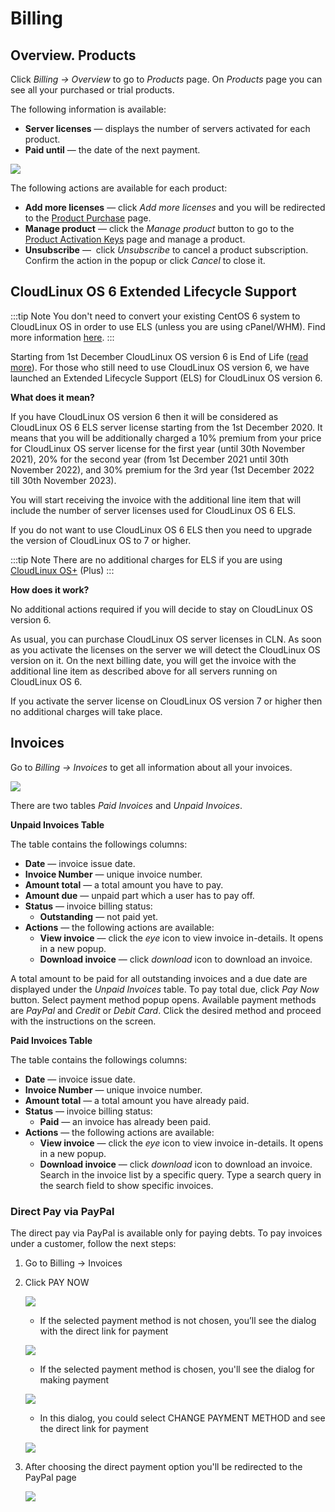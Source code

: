 # Billing

## Overview. Products


Click _Billing → Overview_ to go to _Products_ page. On _Products_ page you can see all your purchased or trial products.

The following information is available:

* **Server licenses** — displays the number of servers activated for each product.
* **Paid until** — the date of the next payment.

![](/images/billing_zoom70.png)

The following actions are available for each product:

* **Add more licenses** — click _Add more licenses_ and you will be redirected to the [Product Purchase](/purchase/#purchase) page.
* **Manage product** — click the _Manage product_ button to go to the [Product Activation Keys](/dashboard/#dashboard) page and manage a product.
* **Unsubscribe** —  click _Unsubscribe_ to cancel a product subscription. Confirm the action in the popup or click _Cancel_ to close it.

## CloudLinux OS 6 Extended Lifecycle Support

:::tip Note
You don't need to convert your existing CentOS 6 system to CloudLinux OS in order to use ELS (unless you are using cPanel/WHM). Find more information [here](https://www.cloudlinux.com/extended-lifecycle).
:::

Starting from 1st December CloudLinux OS version 6 is End of Life ([read more](https://www.cloudlinux.com/extended-support-cloudlinux-os-6)). For those who still need to use CloudLinux OS version 6, we have launched an Extended Lifecycle Support (ELS) for CloudLinux OS version 6.

**What does it mean?**

If you have CloudLinux OS version 6 then it will be considered as CloudLinux OS 6 ELS server license starting from the 1st December 2020. It means that you will be additionally charged a 10% premium from your price for CloudLinux OS server license for the first year (until 30th November 2021), 20% for the second year (from 1st December 2021 until 30th November 2022), and 30% premium for the 3rd year (1st December 2022 till 30th November 2023).

You will start receiving the invoice with the additional line item that will include the number of server licenses used for CloudLinux OS 6 ELS.

If you do not want to use CloudLinux OS 6 ELS then you need to upgrade the version of CloudLinux OS to 7 or higher.

:::tip Note
There are no additional charges for ELS if you are using [CloudLinux OS+](https://www.cloudlinux.com/cloudlinux-os-plus) (Plus)
:::

**How does it work?**

No additional actions required if you will decide to stay on CloudLinux OS version 6.

As usual, you can purchase CloudLinux OS server licenses in CLN. As soon as you activate the licenses on the server we will detect the CloudLinux OS version on it. On the next billing date, you will get the invoice with the additional line item as described above for all servers running on CloudLinux OS 6.

If you activate the server license on CloudLinux OS version 7 or higher then no additional charges will take place.

## Invoices

Go to _Billing → Invoices_ to get all information about all your invoices.

![](/images/billinginvoices_zoom70.png)

There are two tables _Paid Invoices_ and _Unpaid Invoices_.

**Unpaid Invoices Table**

The table contains the followings columns:

* **Date** — invoice issue date.
* **Invoice Number** — unique invoice number.
* **Amount total** — a total amount you have to pay.
* **Amount due** — unpaid part which a user has to pay off.
* **Status** — invoice billing status:
  * **Outstanding** — not paid yet.
* **Actions** — the following actions are available:
  * **View invoice** — click the _eye_ icon to view invoice in-details. It opens in a new popup.
  * **Download invoice** — click _download_ icon to download an invoice.

A total amount to be paid for all outstanding invoices and a due date are displayed under the _Unpaid Invoices_ table. To pay total due, click _Pay Now_ button. Select payment method popup opens. Available payment methods are _PayPal_ and _Credit_ or _Debit Card_. Click the desired method and proceed with the instructions on the screen.

**Paid Invoices Table**

The table contains the followings columns:

* **Date** — invoice issue date.
* **Invoice Number** — unique invoice number.
* **Amount total** — a total amount you have already paid.
* **Status** — invoice billing status:
  * **Paid** — an invoice has already been paid.
* **Actions** — the following actions are available:
  * **View invoice** — click the _eye_ icon to view invoice in-details. It opens in a new popup.
  * **Download invoice** — click _download_ icon to download an invoice.
Search in the invoice list by a specific query. Type a search query in the search field to show specific invoices.

### Direct Pay via PayPal

The direct pay via PayPal is available only for paying debts.
To pay invoices under a customer, follow the next steps:

1. Go to Billing → Invoices

2. Click PAY NOW
   
    ![](/images/clnpaynowbtn_zoom50.png)

     * If the selected payment method is not chosen, you’ll see the dialog with the direct link for payment

      ![](/images/clnselectpaymentmethod_zoom60.png)

     * If the selected payment method is chosen, you'll see the dialog for making payment
  
      ![](/images/clnpaymentconfirmation_zoom60.png)

     * In this dialog, you could select CHANGE PAYMENT METHOD and see the direct link for payment

      ![](/images/clnselectpaymentmethod2_zoom60.png)

3. After choosing the direct payment option you'll be redirected to the PayPal page

    ![](/images/clncloudlinuxpaypal_zoom60.png)
	
